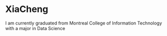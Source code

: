 # XiaCheng
I am currently graduated from Montreal College of Information Technology with a major in Data Science
